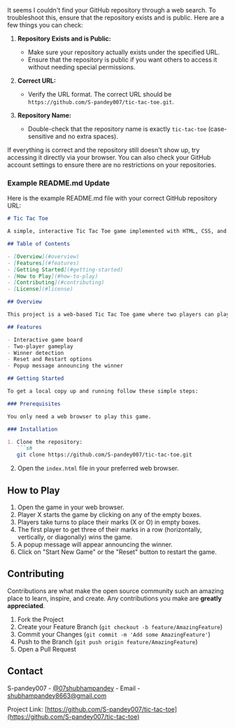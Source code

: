 It seems I couldn't find your GitHub repository through a web search. To troubleshoot this, ensure that the repository exists and is public. Here are a few things you can check:

1. **Repository Exists and is Public:**
   - Make sure your repository actually exists under the specified URL.
   - Ensure that the repository is public if you want others to access it without needing special permissions.

2. **Correct URL:**
   - Verify the URL format. The correct URL should be `https://github.com/S-pandey007/tic-tac-toe.git`.

3. **Repository Name:**
   - Double-check that the repository name is exactly `tic-tac-toe` (case-sensitive and no extra spaces).

If everything is correct and the repository still doesn't show up, try accessing it directly via your browser. You can also check your GitHub account settings to ensure there are no restrictions on your repositories.

### Example README.md Update

Here is the example README.md file with your correct GitHub repository URL:

```markdown
# Tic Tac Toe

A simple, interactive Tic Tac Toe game implemented with HTML, CSS, and JavaScript.

## Table of Contents

- [Overview](#overview)
- [Features](#features)
- [Getting Started](#getting-started)
- [How to Play](#how-to-play)
- [Contributing](#contributing)
- [License](#license)

## Overview

This project is a web-based Tic Tac Toe game where two players can play against each other on the same device. The game includes a reset button to restart the game at any time and a popup message to announce the winner.

## Features

- Interactive game board
- Two-player gameplay
- Winner detection
- Reset and Restart options
- Popup message announcing the winner

## Getting Started

To get a local copy up and running follow these simple steps:

### Prerequisites

You only need a web browser to play this game.

### Installation

1. Clone the repository:
   ```sh
   git clone https://github.com/S-pandey007/tic-tac-toe.git
   ```
2. Open the `index.html` file in your preferred web browser.

## How to Play

1. Open the game in your web browser.
2. Player X starts the game by clicking on any of the empty boxes.
3. Players take turns to place their marks (X or O) in empty boxes.
4. The first player to get three of their marks in a row (horizontally, vertically, or diagonally) wins the game.
5. A popup message will appear announcing the winner.
6. Click on "Start New Game" or the "Reset" button to restart the game.

## Contributing

Contributions are what make the open source community such an amazing place to learn, inspire, and create. Any contributions you make are **greatly appreciated**.

1. Fork the Project
2. Create your Feature Branch (`git checkout -b feature/AmazingFeature`)
3. Commit your Changes (`git commit -m 'Add some AmazingFeature'`)
4. Push to the Branch (`git push origin feature/AmazingFeature`)
5. Open a Pull Request


## Contact

S-pandey007 - [@07shubhampandey](https://x.com/07shubhampandey) - Email - shubhampandey8663@gmail.com

Project Link: [https://github.com/S-pandey007/tic-tac-toe](https://github.com/S-pandey007/tic-tac-toe)
```
